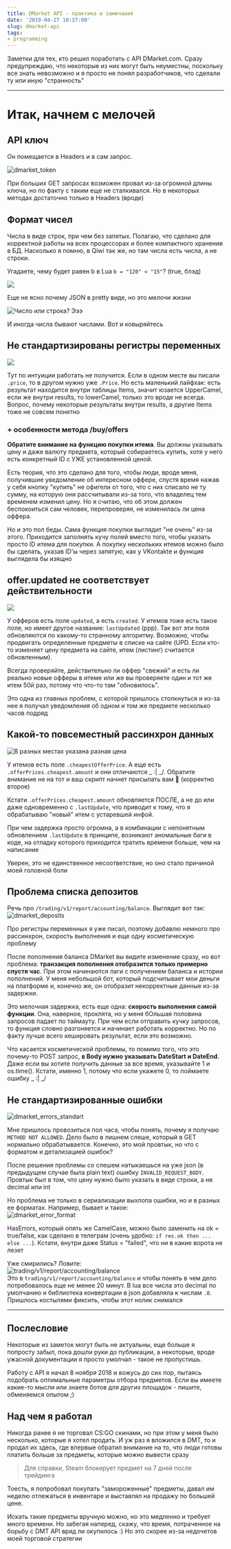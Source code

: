 ```yaml
---
title: DMarket API - практика и замечания
date: '2019-04-27 10:37:00'
slug: dmarket-api
tags:
- programming
---
```


Заметки для тех, кто решил поработать с API DMarket.com. Сразу предупреждаю, что некоторые из них могут быть неуместны, поскольку все знать невозможно и я просто не понял разработчиков, что сделали ту или иную "странность"

<!--kg-card-begin: markdown-->
* * *

# Итак, начнем с мелочей
<!--kg-card-end: markdown--><!--kg-card-begin: markdown-->
## API ключ

Он помещается в Headers и в сам запрос.

![dmarket_token](https://s3.blog.amd-nick.me/2019/04/dmarket_token.jpg)

При больших GET запросах возможен провал из-за огромной длины ключа, но по факту с таким еще не сталкивался. Но в некоторых методах достаточно только в Headers (вроде)

<!--kg-card-end: markdown--><!--kg-card-begin: markdown-->
## Формат чисел

Числа в виде строк, при чем без запятых. Полагаю, что сделано для корректной работы на всех процессорах и более компактного хранения в БД. Насколько я помню, в Qiwi так же, но там числа есть числа, а не строки.

Угадаете, чему будет равен b в Lua `b = "120" < "15"`? (true, блэд)

![](https://s3.blog.amd-nick.me/2019/04/dmarket_pretty_json_numbers_format.jpg)

Еще не ясно почему JSON в pretty виде, но это мелочи жизни

![Число или строка? Эээ](https://s3.blog.amd-nick.me/2019/04/dmarket_number_or_string.jpg)

И иногда числа бывают числами. Вот и ковыряйтесь

<!--kg-card-end: markdown--><!--kg-card-begin: markdown-->
## Не стандартизированы регистры переменных

![](https://s3.blog.amd-nick.me/2019/04/dmarket_vars_cases.jpg)

Тут по интуиции работать не получится. Если в одном месте вы писали `.price`, то в другом нужно уже `.Price`. Но есть маленький лайфхак: есть результат находится внутри таблицы Items, значит юзается UpperCamel, если же внутри results, то lowerCamel, только это вроде не всегда. Вопрос, почему некоторые результаты внутри results, а другие Items тоже не совсем понятно

### + особенности метода /buy/offers

**Обратите внимание на функцию покупки итема**. Вы должны указывать цену и даже валюту предмета, который собираетесь купить, хотя у него есть конкретный ID с УЖЕ установленной ценой.

Есть теория, что это сделано для того, чтобы люди, вроде меня, получившие уведомление об интересном оффере, спустя время нажав у себя кнопку "купить" не офигели от того, что с них списало не ту сумму, на которую они рассчитывали из-за того, что владелец тем временем изменил цену. Но я считаю, что об этом должен беспокоиться сам человек, перепроверяя, не изменилась ли цена оффера.

Но и это пол беды. Сама функция покупки выглядит "не очень" из-за этого. Приходится заполнять кучу полей вместо того, чтобы указать просто ID итема для покупки. А покупку нескольких итемов можно было бы сделать, указав ID'ы через запятую, как у VKontakte и функция выглядела бы изящно

<!--kg-card-end: markdown--><!--kg-card-begin: markdown-->
## offer.updated не соответствует действительности

![](https://s3.blog.amd-nick.me/2019/04/dmarket_offer_updated.jpg)

У офферов есть поле `updated`, а есть `created`. У итемов тоже есть такое поле, но имеет другое название: `lastUpdated` (ррр). Так вот эти поля обновляются по какому-то странному алгоритму. Возможно, чтобы продвигать определенные предметы в списке на сайте (UPD. Если кто-то изменяет цену предмета на сайте, итем (листинг) считается обновленным).

Всегда проверяйте, действительно ли оффер "свежий" и есть ли реально новые офферы в итеме или же вы проверяете один и тот же итем 50й раз, потому что что-то там "обновилось".

Это одна из главных проблем, с которой пришлось столкнуться и из-за нее я получал уведомления об одном и том же предмете несколько часов подряд

<!--kg-card-end: markdown--><!--kg-card-begin: markdown-->
## Какой-то повсеместный рассинхрон данных

![В разных местах указана разная цена](https://s3.blog.amd-nick.me/2019/04/dmarket_data_missmatch.jpg)

У итемов есть поле `.cheapestOfferPrice`. А еще есть `.offerPrices.cheapest.amount` и они отличаются \_ :| \_/. Обратите внимание не на тот и ваш скрипт начнет присылать вам :poop: (корректно второе)

Кстати `.offerPrices.cheapest.amount` обновляется ПОСЛЕ, а не до или даже одновременно с `.lastUpdate`, что приводит к тому, что я обрабатываю "новый" итем с устаревшей инфой.

При чем задержка просто огромна, а в комбинации с непонятным обновлением `.lastUpdate` в принципе, возникают аномальные баги в коде, на отладку которого приходится тратить времени больше, чем на написание

Уверен, это не единственное несоответствие, но оно стало причиной моей головной боли

<!--kg-card-end: markdown--><!--kg-card-begin: markdown-->
## Проблема списка депозитов

Речь про `/trading/v1/report/accounting/balance`. Выглядит вот так:  
 ![dmarket_deposits](https://s3.blog.amd-nick.me/2019/04/dmarket_deposits.jpg)

Про регистры переменных я уже писал, поэтому добавлю немного про рассинхрон, скорость выполнения и еще одну косметическую проблему

После пополнения баланса DMarket вы видите изменение сразу, но вот проблема: **транзакция пополнения отобразится только примерно спустя час**. При этом начинаются лаги с получением баланса и истории пополнений. У меня небольшой бот, который подсчитывает мои деньги на платформе и, конечно же, он отобразит некорректные данные из-за задержки.

Это мелочная задержка, есть еще одна: **скорость выполнения самой функции**. Она, наверное, проклята, но у меня бОльшая половина запросов падает по таймауту. При чем если отправить кучку запросов, то функция словно разгоняется и начинает работать корректно. Но по факту лучше всего кешировать результат, если это возможно.

Что касается косметической проблемы, то помимо того, что это почему-то POST запрос, **в Body нужно указывать DateStart и DateEnd**. Даже если вы хотите получить данные за все время, указывайте 1 и os.time(). Кстати, именно 1, потому что если укажете 0, то поймаете ошибку \_ :| \_/

<!--kg-card-end: markdown--><!--kg-card-begin: markdown-->
## Не стандартизированные ошибки

![dmarket_errors_standart](https://s3.blog.amd-nick.me/2019/04/dmarket_errors_standart.jpg)

Мне пришлось провозиться пол часа, чтобы понять, почему я получаю `METHOD NOT ALLOWED`. Дело было в лишнем слеше, который в GET нормально обрабатывается. Конечно, это мой провтык, но что с форматом и детализацией ошибок?

После решения проблемы со слешем натыкаешься на уже json (в предыдущем случае была plain text) ошибку `INVALID_REQUEST_BODY`. Провтык был в том, что цену нужно было указать в виде строки, а не decimal или int

Но проблема не только в сериализации выхлопа ошибки, но и в разных ее форматах. Например, бывает и такое:  
 ![dmarket_error_format](https://s3.blog.amd-nick.me/2019/04/dmarket_error_format.png)

HasErrors, который опять же CamelCase, можно было заменить на ok = true/false, как сделано в телеграм (очень удобно: `if res.ok then ... else ...`). Кстати, внутри даже Status = "failed", что ни в какие ворота не лезет

Уже смирились? Ловите:  
 ![trading/v1/report/accounting/balance](https://s3.blog.amd-nick.me/2019/04/dmarket_errors_standart2.jpg)  
Это в `trading/v1/report/accounting/balance` и чтобы понять в чем дело потребовалось еще не менее 20 минут. В lua все числа это decimal по умолчанию и библиотека конвертации в json добавляла к числам `.0`. Пришлось костылями фиксить, чтобы этот нолик снимался

<!--kg-card-end: markdown-->
* * *
<!--kg-card-begin: markdown-->
## Послесловие

Некоторые из заметок могут быть не актуальны, еще больше я попросту забыл, пока дошли руки до публикации, а некоторые, вроде ужасной документации я просто умолчал - такое не пропустишь.

Работу с API я начал 8 ноября 2018 и вожусь до сих пор, пытаясь подобрать оптимальные параметры отбора предметов. Если вы имеете какие-то мысли или знаете ботов для других площадок - пишите, обменяемся опытом ;)

<!--kg-card-end: markdown--><!--kg-card-begin: markdown-->
## Над чем я работал

Никогда ранее я не торговал CS:GO скинами, но при этом у меня было несколько, которые я хотел продать. И уж раз я вложился в DMT, то и продал их здесь, где впервые обратил внимание на то, что люди готовы платить больше за предметы, которые можно вывести сразу

> Для справки, Steam блокирует предмет на 7 дней после трейдинга

Тоесть, я попробовал покупать "замороженные" предметы, давал им неделю отлежаться в инвентаре и выставлял на продажу по большей цене.

Искать такие предметы вручную можно, но это медленно и требует много времени. Но забегая наперед, скажу, что время, потраченное на борьбу с DMT API вряд ли окупилось :) Но это скорее из-за недочетов моей торговой стратегии

<!--kg-card-end: markdown-->